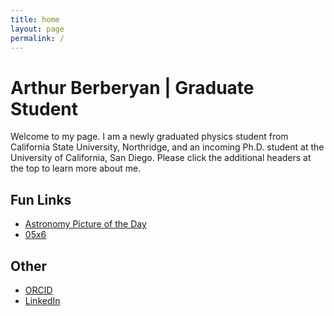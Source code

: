 ```yaml
---
title: home
layout: page
permalink: /
---
```

<html lang="en">
<head>
<title>Arthur Berberyan</title>
<meta name="google-site-verification" content="jFU2IiO8JgDQAU5ezo10jyJUL2tsa-I2r0Sb13pk2c0" />
</head>
<h1>Arthur Berberyan | Graduate Student</h1>
Welcome to my page. I am a newly graduated physics student from California State University, Northridge, and an incoming Ph.D. student at the University of California, San Diego. Please click the additional headers at the top to learn more about me.

<h2>Fun Links</h2>
<ul>
  <li><a href="https://apod.nasa.gov/apod/astropix.html">Astronomy Picture of the Day</a></li>
  <li><a href="https://csh.bz/line/05x6.html">05x6</a></li>
</ul>

<h2>Other</h2>
<ul>
  <li><a href="https://orcid.org/0009-0009-8695-2558">ORCID</a></li>
  <li><a href="https://www.linkedin.com/in/arthurberberyan">LinkedIn</a></li>
</ul>

<meta name="description" content="Academic website of Arthur Berberyan, graduate phd student, astronomer, researcher, UCSD.">
